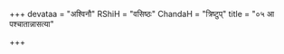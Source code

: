 +++
devataa = "अश्विनौ"
RShiH = "वसिष्ठः"
ChandaH = "त्रिष्टुप्"
title = "०५ आ पश्चातान्नासत्या"

+++
